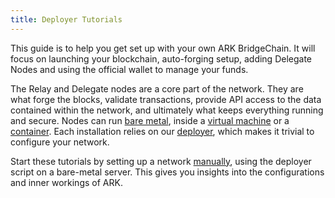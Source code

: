 ```yaml
---
title: Deployer Tutorials
---
```


This guide is to help you get set up with your own ARK BridgeChain. It will focus on launching your blockchain, auto-forging setup, adding  Delegate Nodes and using the official wallet to manage your funds.

The Relay and Delegate nodes are a core part of the network. They are what forge the blocks, validate transactions, provide API access to the data contained within the network, and ultimately what keeps everything running and secure. Nodes can run [bare metal](/tutorials/deployer/deployer.md), inside a [virtual machine](/tutorials/deployer/vagrant.md) or a [container](/tutorials/deployer/docker.md). Each installation relies on our [deployer](https://github.com/ARKEcosystem/deployer), which makes it trivial to configure your network.

Start these tutorials by setting up a network [manually](/tutorials/deployer/deployer.md), using the deployer script on a bare-metal server. This gives you insights into the configurations and inner workings of ARK.